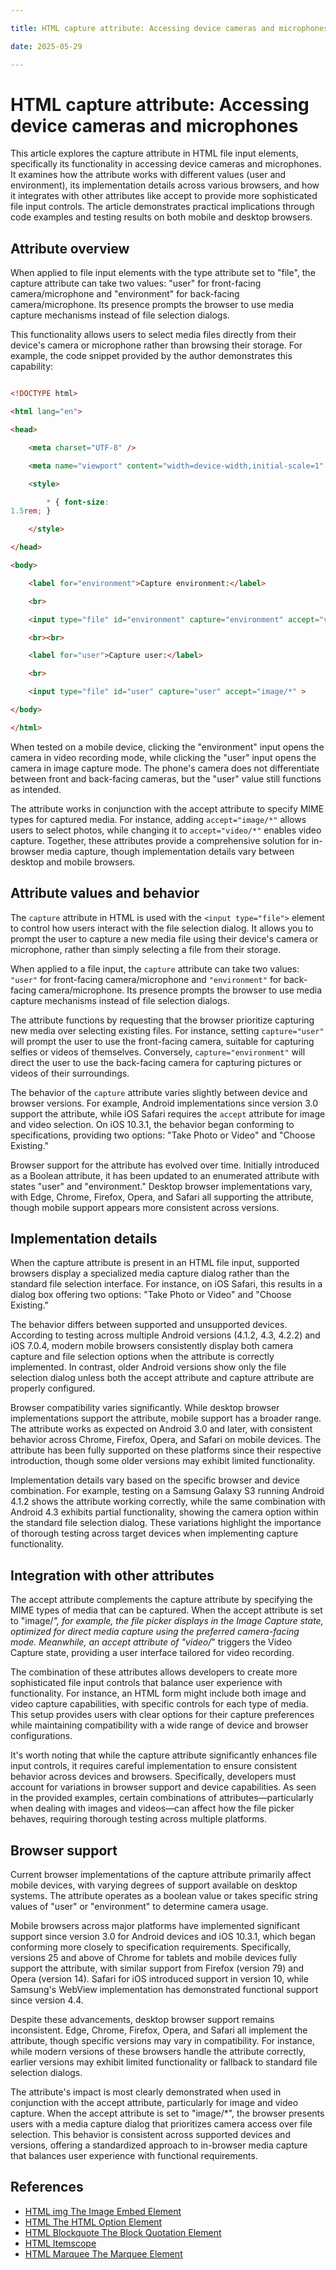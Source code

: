 ```yaml
---

title: HTML capture attribute: Accessing device cameras and microphones

date: 2025-05-29

---
```



# HTML capture attribute: Accessing device cameras and microphones

This article explores the capture attribute in HTML file input elements, specifically its functionality in accessing device cameras and microphones. It examines how the attribute works with different values (user and environment), its implementation details across various browsers, and how it integrates with other attributes like accept to provide more sophisticated file input controls. The article demonstrates practical implications through code examples and testing results on both mobile and desktop browsers.


## Attribute overview

When applied to file input elements with the type attribute set to "file", the capture attribute can take two values: "user" for front-facing camera/microphone and "environment" for back-facing camera/microphone. Its presence prompts the browser to use media capture mechanisms instead of file selection dialogs.

This functionality allows users to select media files directly from their device's camera or microphone rather than browsing their storage. For example, the code snippet provided by the author demonstrates this capability:

```html

<!DOCTYPE html>

<html lang="en">

<head>

    <meta charset="UTF-8" />

    <meta name="viewport" content="width=device-width,initial-scale=1" />

    <style>

        * { font-size: 
1.5rem; }

    </style>

</head>

<body>

    <label for="environment">Capture environment:</label>

    <br>

    <input type="file" id="environment" capture="environment" accept="video/*" >

    <br><br>

    <label for="user">Capture user:</label>

    <br>

    <input type="file" id="user" capture="user" accept="image/*" >

</body>

</html>

```

When tested on a mobile device, clicking the "environment" input opens the camera in video recording mode, while clicking the "user" input opens the camera in image capture mode. The phone's camera does not differentiate between front and back-facing cameras, but the "user" value still functions as intended.

The attribute works in conjunction with the accept attribute to specify MIME types for captured media. For instance, adding `accept="image/*"` allows users to select photos, while changing it to `accept="video/*"` enables video capture. Together, these attributes provide a comprehensive solution for in-browser media capture, though implementation details vary between desktop and mobile browsers.


## Attribute values and behavior

The `capture` attribute in HTML is used with the `<input type="file">` element to control how users interact with the file selection dialog. It allows you to prompt the user to capture a new media file using their device's camera or microphone, rather than simply selecting a file from their storage.

When applied to a file input, the `capture` attribute can take two values: `"user"` for front-facing camera/microphone and `"environment"` for back-facing camera/microphone. Its presence prompts the browser to use media capture mechanisms instead of file selection dialogs.

The attribute functions by requesting that the browser prioritize capturing new media over selecting existing files. For instance, setting `capture="user"` will prompt the user to use the front-facing camera, suitable for capturing selfies or videos of themselves. Conversely, `capture="environment"` will direct the user to use the back-facing camera for capturing pictures or videos of their surroundings.

The behavior of the `capture` attribute varies slightly between device and browser versions. For example, Android implementations since version 3.0 support the attribute, while iOS Safari requires the `accept` attribute for image and video selection. On iOS 10.3.1, the behavior began conforming to specifications, providing two options: "Take Photo or Video" and "Choose Existing."

Browser support for the attribute has evolved over time. Initially introduced as a Boolean attribute, it has been updated to an enumerated attribute with states "user" and "environment." Desktop browser implementations vary, with Edge, Chrome, Firefox, Opera, and Safari all supporting the attribute, though mobile support appears more consistent across versions.


## Implementation details

When the capture attribute is present in an HTML file input, supported browsers display a specialized media capture dialog rather than the standard file selection interface. For instance, on iOS Safari, this results in a dialog box offering two options: "Take Photo or Video" and "Choose Existing."

The behavior differs between supported and unsupported devices. According to testing across multiple Android versions (4.1.2, 4.3, 4.2.2) and iOS 7.0.4, modern mobile browsers consistently display both camera capture and file selection options when the attribute is correctly implemented. In contrast, older Android versions show only the file selection dialog unless both the accept attribute and capture attribute are properly configured.

Browser compatibility varies significantly. While desktop browser implementations support the attribute, mobile support has a broader range. The attribute works as expected on Android 3.0 and later, with consistent behavior across Chrome, Firefox, Opera, and Safari on mobile devices. The attribute has been fully supported on these platforms since their respective introduction, though some older versions may exhibit limited functionality.

Implementation details vary based on the specific browser and device combination. For example, testing on a Samsung Galaxy S3 running Android 4.1.2 shows the attribute working correctly, while the same combination with Android 4.3 exhibits partial functionality, showing the camera option within the standard file selection dialog. These variations highlight the importance of thorough testing across target devices when implementing capture functionality.


## Integration with other attributes

The accept attribute complements the capture attribute by specifying the MIME types of media that can be captured. When the accept attribute is set to "image/*", for example, the file picker displays in the Image Capture state, optimized for direct media capture using the preferred camera-facing mode. Meanwhile, an accept attribute of "video/*" triggers the Video Capture state, providing a user interface tailored for video recording.

The combination of these attributes allows developers to create more sophisticated file input controls that balance user experience with functionality. For instance, an HTML form might include both image and video capture capabilities, with specific controls for each type of media. This setup provides users with clear options for their capture preferences while maintaining compatibility with a wide range of device and browser configurations.

It's worth noting that while the capture attribute significantly enhances file input controls, it requires careful implementation to ensure consistent behavior across devices and browsers. Specifically, developers must account for variations in browser support and device capabilities. As seen in the provided examples, certain combinations of attributes—particularly when dealing with images and videos—can affect how the file picker behaves, requiring thorough testing across multiple platforms.


## Browser support

Current browser implementations of the capture attribute primarily affect mobile devices, with varying degrees of support available on desktop systems. The attribute operates as a boolean value or takes specific string values of "user" or "environment" to determine camera usage.

Mobile browsers across major platforms have implemented significant support since version 3.0 for Android devices and iOS 10.3.1, which began conforming more closely to specification requirements. Specifically, versions 25 and above of Chrome for tablets and mobile devices fully support the attribute, with similar support from Firefox (version 79) and Opera (version 14). Safari for iOS introduced support in version 10, while Samsung's WebView implementation has demonstrated functional support since version 4.4.

Despite these advancements, desktop browser support remains inconsistent. Edge, Chrome, Firefox, Opera, and Safari all implement the attribute, though specific versions may vary in compatibility. For instance, while modern versions of these browsers handle the attribute correctly, earlier versions may exhibit limited functionality or fallback to standard file selection dialogs.

The attribute's impact is most clearly demonstrated when used in conjunction with the accept attribute, particularly for image and video capture. When the accept attribute is set to "image/*", the browser presents users with a media capture dialog that prioritizes camera access over file selection. This behavior is consistent across supported devices and versions, offering a standardized approach to in-browser media capture that balances user experience with functional requirements.

## References

- [HTML img The Image Embed Element](https://github.com/serpuniversity/learn/blob/main/html/HTML%20img%20The%20Image%20Embed%20Element.md)
- [HTML The HTML Option Element](https://github.com/serpuniversity/learn/blob/main/html/HTML%20The%20HTML%20Option%20Element.md)
- [HTML Blockquote The Block Quotation Element](https://github.com/serpuniversity/learn/blob/main/html/HTML%20Blockquote%20The%20Block%20Quotation%20Element.md)
- [HTML Itemscope](https://github.com/serpuniversity/learn/blob/main/html/HTML%20Itemscope.md)
- [HTML Marquee The Marquee Element](https://github.com/serpuniversity/learn/blob/main/html/HTML%20Marquee%20The%20Marquee%20Element.md)